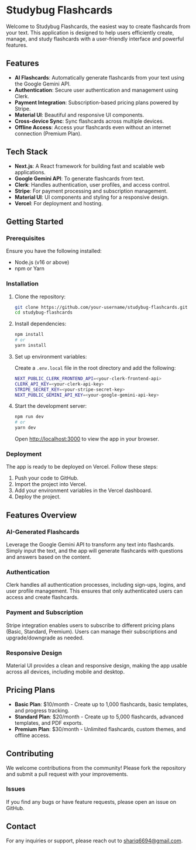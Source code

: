 
# Studybug Flashcards

Welcome to Studybug Flashcards, the easiest way to create flashcards from your text. This application is designed to help users efficiently create, manage, and study flashcards with a user-friendly interface and powerful features.


## Features

- **AI Flashcards**: Automatically generate flashcards from your text using the Google Gemini API.
- **Authentication**: Secure user authentication and management using Clerk.
- **Payment Integration**: Subscription-based pricing plans powered by Stripe.
- **Material UI**: Beautiful and responsive UI components.
- **Cross-device Sync**: Sync flashcards across multiple devices.
- **Offline Access**: Access your flashcards even without an internet connection (Premium Plan).

## Tech Stack

- **Next.js**: A React framework for building fast and scalable web applications.
- **Google Gemini API**: To generate flashcards from text.
- **Clerk**: Handles authentication, user profiles, and access control.
- **Stripe**: For payment processing and subscription management.
- **Material UI**: UI components and styling for a responsive design.
- **Vercel**: For deployment and hosting.

## Getting Started

### Prerequisites

Ensure you have the following installed:

- Node.js (v16 or above)
- npm or Yarn

### Installation

1. Clone the repository:

   ```bash
   git clone https://github.com/your-username/studybug-flashcards.git
   cd studybug-flashcards
   ```

2. Install dependencies:

   ```bash
   npm install
   # or
   yarn install
   ```

3. Set up environment variables:

   Create a `.env.local` file in the root directory and add the following:

   ```bash
   NEXT_PUBLIC_CLERK_FRONTEND_API=<your-clerk-frontend-api>
   CLERK_API_KEY=<your-clerk-api-key>
   STRIPE_SECRET_KEY=<your-stripe-secret-key>
   NEXT_PUBLIC_GEMINI_API_KEY=<your-google-gemini-api-key>
   ```

4. Start the development server:

   ```bash
   npm run dev
   # or
   yarn dev
   ```

   Open [http://localhost:3000](http://localhost:3000) to view the app in your browser.

### Deployment

The app is ready to be deployed on Vercel. Follow these steps:

1. Push your code to GitHub.
2. Import the project into Vercel.
3. Add your environment variables in the Vercel dashboard.
4. Deploy the project.

## Features Overview

### AI-Generated Flashcards

Leverage the Google Gemini API to transform any text into flashcards. Simply input the text, and the app will generate flashcards with questions and answers based on the content.

### Authentication

Clerk handles all authentication processes, including sign-ups, logins, and user profile management. This ensures that only authenticated users can access and create flashcards.

### Payment and Subscription

Stripe integration enables users to subscribe to different pricing plans (Basic, Standard, Premium). Users can manage their subscriptions and upgrade/downgrade as needed.

### Responsive Design

Material UI provides a clean and responsive design, making the app usable across all devices, including mobile and desktop.

## Pricing Plans

- **Basic Plan**: $10/month - Create up to 1,000 flashcards, basic templates, and progress tracking.
- **Standard Plan**: $20/month - Create up to 5,000 flashcards, advanced templates, and PDF exports.
- **Premium Plan**: $30/month - Unlimited flashcards, custom themes, and offline access.

## Contributing

We welcome contributions from the community! Please fork the repository and submit a pull request with your improvements.

### Issues

If you find any bugs or have feature requests, please open an issue on GitHub.

## Contact

For any inquiries or support, please reach out to [shariq6694@gmail.com](mailto:shariq6694@gmail.com).
